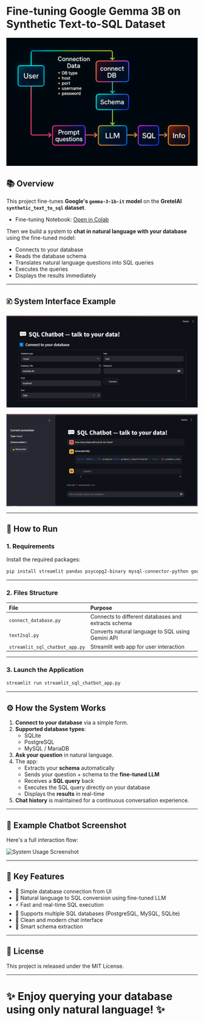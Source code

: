 # Fine-tuning Google Gemma 3B on Synthetic Text-to-SQL Dataset

![Invoice Upload](./images/system_graph.png)

## 📚 Overview

This project fine-tunes **Google's `gemma-3-1b-it` model** on the **GretelAI `synthetic_text_to_sql` dataset**.

- Fine-tuning Notebook: [Open in Colab](https://colab.research.google.com/drive/1mRYAVqm9VPc0rZ9TTKDpFi_falj_QB6_?usp=sharing)

Then we build a system to **chat in natural language with your database** using the fine-tuned model:
- Connects to your database
- Reads the database schema
- Translates natural language questions into SQL queries
- Executes the queries
- Displays the results immediately

---

## 🗈️ System Interface Example

![Invoice Upload](./images/Screenshot_1.png)

![Invoice Upload](./images/Screenshot_2.png)

---

## 🚀 How to Run

### 1. Requirements

Install the required packages:

```bash
pip install streamlit pandas psycopg2-binary mysql-connector-python google-genai json-repair
```

---

### 2. Files Structure

| File | Purpose |
|:----|:--------|
| `connect_database.py` | Connects to different databases and extracts schema |
| `text2sql.py` | Converts natural language to SQL using Gemini API |
| `streamlit_sql_chatbot_app.py` | Streamlit web app for user interaction |

---

### 3. Launch the Application

```bash
streamlit run streamlit_sql_chatbot_app.py
```

---

## ⚙️ How the System Works

1. **Connect to your database** via a simple form.
2. **Supported database types**:
   - SQLite
   - PostgreSQL
   - MySQL / MariaDB
3. **Ask your question** in natural language.
4. The app:
   - Extracts your **schema** automatically
   - Sends your question + schema to the **fine-tuned LLM**
   - Receives a **SQL query** back
   - Executes the SQL query directly on your database
   - Displays the **results** in real-time
5. **Chat history** is maintained for a continuous conversation experience.

---

## 🧹 Example Chatbot Screenshot

Here's a full interaction flow:

![System Usage Screenshot](./aea3a320-f6a5-44bb-a5e6-9a3d6d73eac4.png)

---

## 💬 Key Features

- 🔌 Simple database connection from UI
- 🤖 Natural language to SQL conversion using fine-tuned LLM
- ⚡ Fast and real-time SQL execution
- 💃 Supports multiple SQL databases (PostgreSQL, MySQL, SQLite)
- 🌟 Clean and modern chat interface
- 🧪 Smart schema extraction

---

## 📜 License

This project is released under the MIT License.

---

# ✨ Enjoy querying your database using only natural language! ✨

